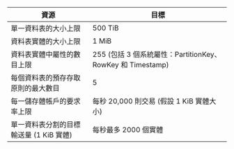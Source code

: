 | 資源 | 目標 |
|----------|---------------|
| 單一資料表的大小上限 | 500 TiB |
| 資料表實體的大小上限 | 1 MiB |
| 資料表實體中屬性的數目上限 | 255 (包括 3 個系統屬性：PartitionKey、RowKey 和 Timestamp) |
| 每個資料表的預存存取原則的最大數目 | 5 |
| 每一儲存體帳戶的要求率上限 | 每秒 20,000 則交易 (假設 1 KiB 實體大小) |
| 單一資料表分割的目標輸送量 (1 KiB 實體) | 每秒最多 2000 個實體 |
